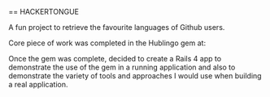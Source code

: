 == HACKERTONGUE

A fun project to retrieve the favourite languages of Github users.

Core piece of work was completed in the Hublingo gem at:

Once the gem was complete, decided to create a Rails 4 app to demonstrate the
use of the gem in a running application and also to demonstrate the variety
of tools and approaches I would use when building a real application.
